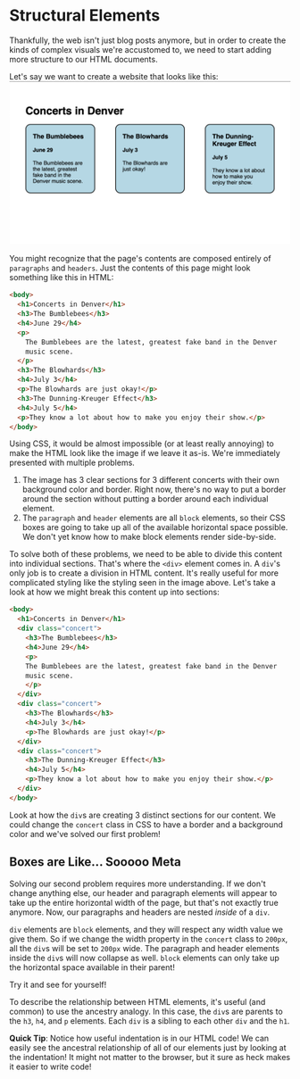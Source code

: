 # Structural Elements

Thankfully, the web isn't just blog posts anymore, but in order to create the kinds of complex visuals we're accustomed to, we need to start adding more structure to our HTML documents.

Let's say we want to create a website that looks like this:
![structured website example](../images/structured_website_example.png)

You might recognize that the page's contents are composed entirely of `paragraphs` and `headers`. Just the contents of this page might look something like this in HTML:
```html
<body>
  <h1>Concerts in Denver</h1>
  <h3>The Bumblebees</h3>
  <h4>June 29</h4>
  <p>
    The Bumblebees are the latest, greatest fake band in the Denver
    music scene.
  </p>
  <h3>The Blowhards</h3>
  <h4>July 3</h4>
  <p>The Blowhards are just okay!</p>
  <h3>The Dunning-Kreuger Effect</h3>
  <h4>July 5</h4>
  <p>They know a lot about how to make you enjoy their show.</p>
</body>
```

Using CSS, it would be almost impossible (or at least really annoying) to make the HTML look like the image if we leave it as-is. We're immediately presented with multiple problems.

1. The image has 3 clear sections for 3 different concerts with their own background color and border. Right now, there's no way to put a border around the section without putting a border around each individual element.
1. The `paragraph` and `header` elements are all `block` elements, so their CSS boxes are going to take up all of the available horizontal space possible. We don't yet know how to make block elements render side-by-side.

To solve both of these problems, we need to be able to divide this content into individual sections. That's where the `<div>` element comes in. A `div`'s only job is to create a division in HTML content. It's really useful for more complicated styling like the styling seen in the image above. Let's take a look at how we might break this content up into sections:

```html
<body>
  <h1>Concerts in Denver</h1>
  <div class="concert">
    <h3>The Bumblebees</h3>
    <h4>June 29</h4>
    <p>
    The Bumblebees are the latest, greatest fake band in the Denver
    music scene.
    </p>
  </div>
  <div class="concert">
    <h3>The Blowhards</h3>
    <h4>July 3</h4>
    <p>The Blowhards are just okay!</p>
  </div>
  <div class="concert">
    <h3>The Dunning-Kreuger Effect</h3>
    <h4>July 5</h4>
    <p>They know a lot about how to make you enjoy their show.</p>
  </div>
</body>
```
Look at how the `div`s are creating 3 distinct sections for our content. We could change the `concert` class in CSS to have a border and a background color and we've solved our first problem!

## Boxes are Like... Sooooo Meta

Solving our second problem requires more understanding. If we don't change anything else, our header and paragraph elements will appear to take up the entire horizontal width of the page, but that's not exactly true anymore. Now, our paragraphs and headers are nested *inside* of a `div`.

`div` elements are `block` elements, and they will respect any width value we give them. So if we change the width property in the `concert` class to `200px`, all the `div`s will be set to `200px` wide. The paragraph and header elements inside the `div`s will now collapse as well. `block` elements can only take up the horizontal space available in their parent!

Try it and see for yourself!

To describe the relationship between HTML elements, it's useful (and common) to use the ancestry analogy. In this case, the `div`s are parents to the `h3`, `h4`, and `p` elements. Each `div` is a sibling to each other `div` and the `h1`.

**Quick Tip**: Notice how useful indentation is in our HTML code! We can easily see the ancestral relationship of all of our elements just by looking at the indentation! It might not matter to the browser, but it sure as heck makes it easier to write code!